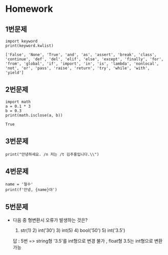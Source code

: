 # Homework

## 1번문제

```
import keyword
print(keyword.kwlist)

['False', 'None', 'True', 'and', 'as', 'assert', 'break', 'class', 'continue', 'def', 'del', 'elif', 'else', 'except', 'finally', 'for', 'from', 'global', 'if', 'import', 'in', 'is', 'lambda', 'nonlocal', 'not', 'or', 'pass', 'raise', 'return', 'try', 'while', 'with', 'yield']
```

## 2번문제

```
import math
a = 0.1 * 3
b = 0.3
print(math.isclose(a, b))

True
```

## 3번문제

```
print("안녕하세요. /n 저는 /t 김주홍입니다.\\")
```

## 4번문제

````
name = '철수'
print(f'안녕, {name}야')
````

## 5번문제

- 다음 중 형변환시 오류가 발생하는 것은?

  1) str(1)	2) int('30')	3) int(5)	4) bool('50')	5) int('3.5')

  답 : 5번  => string형 '3.5'를 int형으로 변경 불가 , float형 3.5는 int형으로 변환 가능

